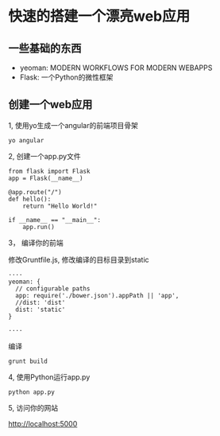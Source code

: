 快速的搭建一个漂亮web应用
========================

## 一些基础的东西

* yeoman: MODERN WORKFLOWS FOR MODERN WEBAPPS
* Flask: 一个Python的微性框架

## 创建一个web应用

1, 使用yo生成一个angular的前端项目骨架

```
yo angular
```

2, 创建一个app.py文件

```
from flask import Flask
app = Flask(__name__)

@app.route("/")
def hello():
    return "Hello World!"

if __name__ == "__main__":
    app.run()
```

3， 编译你的前端

修改Gruntfile.js, 修改编译的目标目录到static

```
····
yeoman: {
  // configurable paths
  app: require('./bower.json').appPath || 'app',
  //dist: 'dist'
  dist: 'static'
}

····
```

编译

```
grunt build
```

4, 使用Python运行app.py

```
python app.py
```

5, 访问你的网站


[http://localhost:5000](http://localhost:5000)

